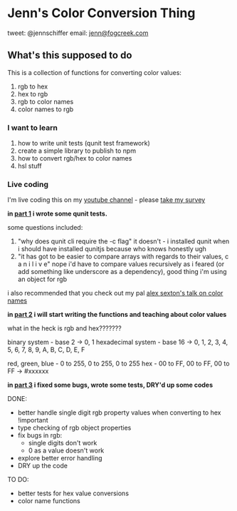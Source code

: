 Jenn's Color Conversion Thing
=============================

tweet: @jennschiffer
email: jenn@fogcreek.com

## What's this supposed to do

This is a collection of functions for converting color values:

1. rgb to hex
2. hex to rgb
3. rgb to color names
4. color names to rgb

### I want to learn

1. how to write unit tests (qunit test framework)
2. create a simple library to publish to npm
3. how to convert rgb/hex to color names
4. hsl stuff

### Live coding 

I'm live coding this on my [youtube channel](https://youtube.com/user/forcedtodrive) - please [take my survey](https://goo.gl/forms/oSkQH1pJBxJzNuj03)

**in [part 1](https://www.youtube.com/watch?v=WfOI2CXcpW0) i wrote some qunit tests.**

some questions included:

1. "why does qunit cli require the -c flag" it doesn't - i installed qunit when i should have installed qunitjs because who knows honestly ugh
2. "it has got to be easier to compare arrays with regards to their values, c a n i l i v e" nope i'd have to compare values recursively as i feared (or add something like underscore as a dependency), good thing i'm using an object for rgb

i also recommended that you check out my pal [alex sexton's talk on color names](https://www.youtube.com/watch?v=HmStJQzclHc)

**in [part 2](https://www.youtube.com/watch?v=-tSymGoDnRA) i will start writing the functions and teaching about color values**

what in the heck is rgb and hex???????

binary system - base 2 -> 0, 1
hexadecimal system - base 16 -> 0, 1, 2, 3, 4, 5, 6, 7, 8, 9, A, B, C, D, E, F

red, green, blue - 0 to 255, 0 to 255, 0 to 255
hex - 00 to FF, 00 to FF, 00 to FF -> #xxxxxx


**in [part 3](https://www.youtube.com/watch?v=Ahut2jeh0WQ) i fixed some bugs, wrote some tests, DRY'd up some codes**

DONE:
* better handle single digit rgb property values when converting to hex !important
* type checking of rgb object properties
* fix bugs in rgb:
  - single digits don't work
  - 0 as a value doesn't work
* explore better error handling
* DRY up the code

TO DO:
* better tests for hex value conversions
* color name functions